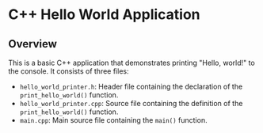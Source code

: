 # C++ Hello World Application

## Overview

This is a basic C++ application that demonstrates printing "Hello, world!" to the console. It consists of three files:

- `hello_world_printer.h`: Header file containing the declaration of the `print_hello_world()` function.
- `hello_world_printer.cpp`: Source file containing the definition of the `print_hello_world()` function.
- `main.cpp`: Main source file containing the `main()` function.

